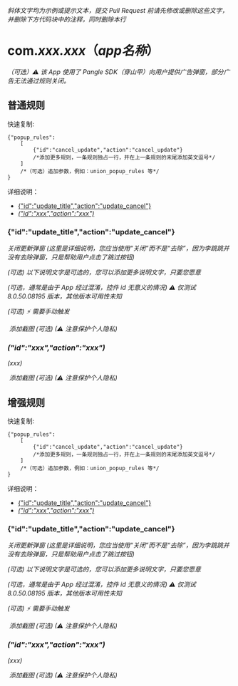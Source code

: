 *斜体文字均为示例或提示文本，提交 Pull Request 前请先修改或删除这些文字，并删除下方代码块中的注释，同时删除本行*
# com.*xxx.xxx*（*app名称*）

*（可选）⚠ 该 App 使用了 Pangle SDK（穿山甲）向用户提供广告弹窗，部分广告无法通过规则关闭。*

## 普通规则

快速复制:
```
{"popup_rules":
    [
        {"id":"cancel_update","action":"cancel_update"}
        /*添加更多规则，一条规则独占一行，并在上一条规则的末尾添加英文逗号*/
    ]
    /*（可选）追加参数，例如：union_popup_rules 等*/
}
```
详细说明：
- [{"id":"update_title","action":"update_cancel"}](#idupdate_titleactionupdate_cancel)
- [*("id":"xxx","action":"xxx")*](#idxxxactionxxx)

### {"id":"update_title","action":"update_cancel"}
*关闭更新弹窗* *(这里是详细说明，您应当使用“关闭”而不是“去除”，因为李跳跳并没有去除弹窗，只是帮助用户点击了跳过按钮)*

*(可选) 以下说明文字是可选的，您可以添加更多说明文字，只要您愿意*

*(可选，通常是由于 App 经过混淆，控件 id 无意义的情况) ⚠ 仅测试 8.0.50.08195 版本，其他版本可用性未知*

*(可选) ⚡ 需要手动触发*

![]() *添加截图 (可选) (⚠ 注意保护个人隐私)*

### *("id":"xxx","action":"xxx")*
*(xxx)*

![]() *添加截图 (可选) (⚠ 注意保护个人隐私)*

## 增强规则
快速复制:
```
{"popup_rules":
    [
        {"id":"cancel_update","action":"cancel_update"}
        /*添加更多规则，一条规则独占一行，并在上一条规则的末尾添加英文逗号*/
    ]
    /*（可选）追加参数，例如：union_popup_rules 等*/
}
```
详细说明：
- [{"id":"update_title","action":"update_cancel"}](#idupdate_titleactionupdate_cancel-1)
- [*("id":"xxx","action":"xxx")*](#idxxxactionxxx-1)

### {"id":"update_title","action":"update_cancel"}
*关闭更新弹窗* *(这里是详细说明，您应当使用“关闭”而不是“去除”，因为李跳跳并没有去除弹窗，只是帮助用户点击了跳过按钮)*

*(可选) 以下说明文字是可选的，您可以添加更多说明文字，只要您愿意*

*(可选，通常是由于 App 经过混淆，控件 id 无意义的情况) ⚠ 仅测试 8.0.50.08195 版本，其他版本可用性未知*

*(可选) ⚡ 需要手动触发*

![]() *添加截图 (可选) (⚠ 注意保护个人隐私)*

### *("id":"xxx","action":"xxx")*
*(xxx)*

![]() *添加截图 (可选) (⚠ 注意保护个人隐私)*